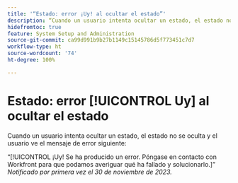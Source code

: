 ```yaml
---
title: '“Estado: error ¡Uy! al ocultar el estado”'
description: “Cuando un usuario intenta ocultar un estado, el estado no se oculta y el usuario ve el mensaje de error ¡Uy!”.
hidefromtoc: true
feature: System Setup and Administration
source-git-commit: ca99d991b9b27b1149c15145786d5f773451c7d7
workflow-type: ht
source-wordcount: '74'
ht-degree: 100%

---
```



# Estado: error [!UICONTROL Uy] al ocultar el estado

Cuando un usuario intenta ocultar un estado, el estado no se oculta y el usuario ve el mensaje de error siguiente:

“[!UICONTROL ¡Uy! Se ha producido un error. Póngase en contacto con Workfront para que podamos averiguar qué ha fallado y solucionarlo.]”
_Notificado por primera vez el 30 de noviembre de 2023._
